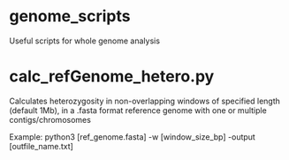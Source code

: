 # genome_scripts
Useful scripts for whole genome analysis

# calc_refGenome_hetero.py
Calculates heterozygosity in non-overlapping windows of specified length (default 1Mb), in a .fasta format reference genome with one or multiple contigs/chromosomes 

Example:
python3 [ref_genome.fasta] -w [window_size_bp] -output [outfile_name.txt]
